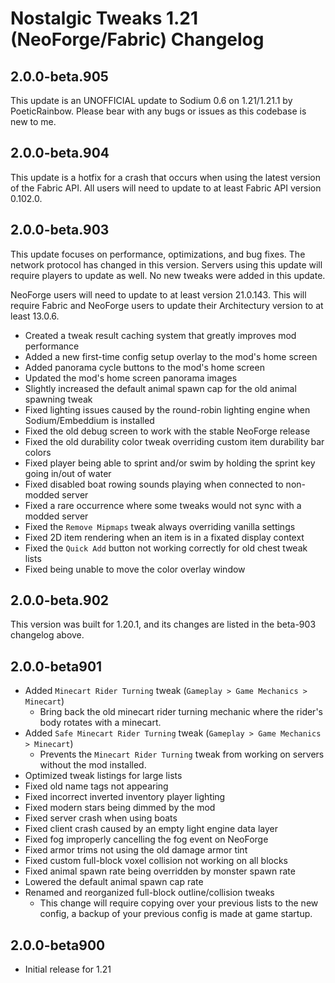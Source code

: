 # Nostalgic Tweaks 1.21 (NeoForge/Fabric) Changelog

## 2.0.0-beta.905

This update is an UNOFFICIAL update to Sodium 0.6 on 1.21/1.21.1 by PoeticRainbow. Please bear with any bugs or issues as this codebase is new to me.

## 2.0.0-beta.904

This update is a hotfix for a crash that occurs when using the latest version of the Fabric API. All users will need to
update to at least Fabric API version 0.102.0.

## 2.0.0-beta.903

This update focuses on performance, optimizations, and bug fixes. The network protocol has changed in this version.
Servers using this update will require players to update as well. No new tweaks were added in this update.

NeoForge users will need to update to at least version 21.0.143. This will require Fabric and NeoForge users to update
their Architectury version to at least 13.0.6.

- Created a tweak result caching system that greatly improves mod performance
- Added a new first-time config setup overlay to the mod's home screen
- Added panorama cycle buttons to the mod's home screen
- Updated the mod's home screen panorama images
- Slightly increased the default animal spawn cap for the old animal spawning tweak
- Fixed lighting issues caused by the round-robin lighting engine when Sodium/Embeddium is installed
- Fixed the old debug screen to work with the stable NeoForge release
- Fixed the old durability color tweak overriding custom item durability bar colors
- Fixed player being able to sprint and/or swim by holding the sprint key going in/out of water
- Fixed disabled boat rowing sounds playing when connected to non-modded server
- Fixed a rare occurrence where some tweaks would not sync with a modded server
- Fixed the `Remove Mipmaps` tweak always overriding vanilla settings
- Fixed 2D item rendering when an item is in a fixated display context
- Fixed the `Quick Add` button not working correctly for old chest tweak lists
- Fixed being unable to move the color overlay window

## 2.0.0-beta.902

This version was built for 1.20.1, and its changes are listed in the beta-903 changelog above.

## 2.0.0-beta901

- Added `Minecart Rider Turning` tweak (`Gameplay > Game Mechanics > Minecart`)
    - Bring back the old minecart rider turning mechanic where the rider's body rotates with a minecart.
- Added `Safe Minecart Rider Turning` tweak (`Gameplay > Game Mechanics > Minecart`)
    - Prevents the `Minecart Rider Turning` tweak from working on servers without the mod installed.
- Optimized tweak listings for large lists
- Fixed old name tags not appearing
- Fixed incorrect inverted inventory player lighting
- Fixed modern stars being dimmed by the mod
- Fixed server crash when using boats
- Fixed client crash caused by an empty light engine data layer
- Fixed fog improperly cancelling the fog event on NeoForge
- Fixed armor trims not using the old damage armor tint
- Fixed custom full-block voxel collision not working on all blocks
- Fixed animal spawn rate being overridden by monster spawn rate
- Lowered the default animal spawn cap rate
- Renamed and reorganized full-block outline/collision tweaks
    - This change will require copying over your previous lists to the new config, a backup of your previous config is
      made at game startup.

## 2.0.0-beta900

- Initial release for 1.21